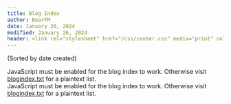 ```yaml
---
title: Blog Index
author: BearFM
date: January 26, 2024
modified: January 26, 2024
header: <link rel="stylesheet" href="/css/center.css" media="print" onload="this.media='all'">
---
```


(Sorted by date created)

<div id="latestPost">
    JavaScript must be enabled for the blog index to work. Otherwise visit <a href="/blogindex.txt">blogindex.txt</a> for a plaintext list.
</div>


<div id="blogIndex">
    JavaScript must be enabled for the blog index to work. Otherwise visit <a href="/blogindex.txt">blogindex.txt</a> for a plaintext list.
</div>

[<script type="text/javascript" src="/blogIndex.min.js"></script>](blogIndex.min.js)
[<script type="text/javascript">blogIndex();</script>]()